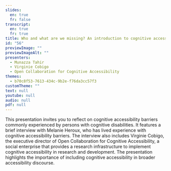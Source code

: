 ```yaml
---
slides:
  en: true
  fr: false
transcript:
  en: true
  fr: true
title: Who and what are we missing? An introduction to cognitive accessibility
id: "56"
previewImage: ""
previewImageAlt: ""
presenters:
  - Munazza Tahir
  - Virginie Cobigo
  - Open Collaboration for Cognitive Accessibility
themes:
  - b70c8f53-7613-434c-9b2e-f76da3cc57f3
customTheme: ""
text: null
youtube: null
audio: null
pdf: null
---
```

This presentation invites you to reflect on cognitive accessibility barriers commonly experienced by persons with cognitive disabilities. It features a brief interview with Melanie Heroux, who has lived experience with cognitive accessibility barriers. The interview also includes Virginie Cobigo, the executive director of Open Collaboration for Cognitive Accessibility, a social enterprise that provides a research infrastructure to implement cognitive accessibility in research and development. The presentation highlights the importance of including cognitive accessibility in broader accessibility discourse.
